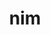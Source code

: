 ---
title: "nim"
head: "Under The Hood - Nim"
map: ""
comingSoonFlag: "true" # true or false
blog: ""

# status of content creation
status: ""
---